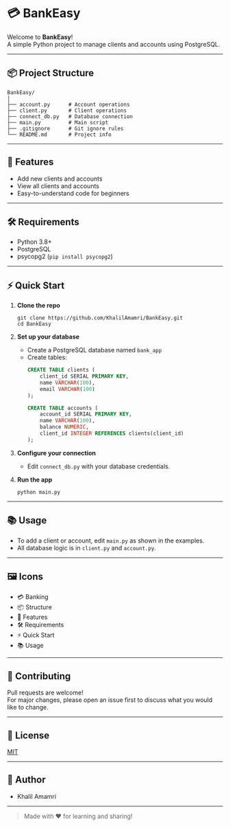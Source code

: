 # 💳 BankEasy

Welcome to **BankEasy**!  
A simple Python project to manage clients and accounts using PostgreSQL.

---

## 📦 Project Structure

```
BankEasy/
│
├── account.py      # Account operations
├── client.py       # Client operations
├── connect_db.py   # Database connection
├── main.py         # Main script
├── .gitignore      # Git ignore rules
└── README.md       # Project info
```

---

## 🚀 Features

- Add new clients and accounts
- View all clients and accounts
- Easy-to-understand code for beginners

---

## 🛠️ Requirements

- Python 3.8+
- PostgreSQL
- psycopg2 (`pip install psycopg2`)

---

## ⚡ Quick Start

1. **Clone the repo**
   ```
   git clone https://github.com/KhalilAmamri/BankEasy.git
   cd BankEasy
   ```

2. **Set up your database**
   - Create a PostgreSQL database named `bank_app`
   - Create tables:
     ```sql
     CREATE TABLE clients (
         client_id SERIAL PRIMARY KEY,
         name VARCHAR(100),
         email VARCHAR(100)
     );

     CREATE TABLE accounts (
         account_id SERIAL PRIMARY KEY,
         name VARCHAR(100),
         balance NUMERIC,
         client_id INTEGER REFERENCES clients(client_id)
     );
     ```

3. **Configure your connection**
   - Edit `connect_db.py` with your database credentials.

4. **Run the app**
   ```
   python main.py
   ```

---

## 📚 Usage

- To add a client or account, edit `main.py` as shown in the examples.
- All database logic is in `client.py` and `account.py`.

---

## 🖼️ Icons

- 💳 Banking
- 📦 Structure
- 🚀 Features
- 🛠️ Requirements
- ⚡ Quick Start
- 📚 Usage

---

## 🤝 Contributing

Pull requests are welcome!  
For major changes, please open an issue first to discuss what you would like to change.

---

## 📄 License

[MIT](LICENSE)

---

## 👤 Author

- Khalil Amamri

---

> Made with ❤️ for learning and sharing!